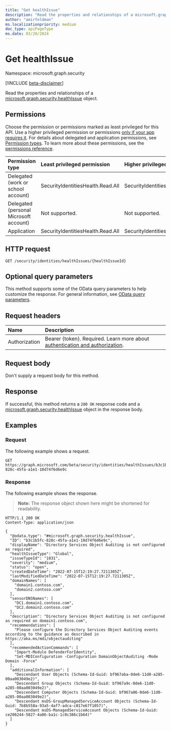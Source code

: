 ```yaml
---
title: "Get healthIssue"
description: "Read the properties and relationships of a microsoft.graph.security.healthIssue object."
author: "amirfeldman"
ms.localizationpriority: medium
doc_type: apiPageType
ms.date: 03/20/2024
---
```


# Get healthIssue

Namespace: microsoft.graph.security

[!INCLUDE [beta-disclaimer](../../includes/beta-disclaimer.md)]

Read the properties and relationships of a [microsoft.graph.security.healthIssue](../resources/security-healthissue.md) object.

## Permissions

Choose the permission or permissions marked as least privileged for this API. Use a higher privileged permission or permissions [only if your app requires it](/graph/permissions-overview#best-practices-for-using-microsoft-graph-permissions). For details about delegated and application permissions, see [Permission types](/graph/permissions-overview#permission-types). To learn more about these permissions, see the [permissions reference](/graph/permissions-reference).

|Permission type|Least privileged permission|Higher privileged permissions|
|:---|:---|:---|
|Delegated (work or school account)|SecurityIdentitiesHealth.Read.All|SecurityIdentitiesHealth.ReadWrite.All|
|Delegated (personal Microsoft account)|Not supported.|Not supported.|
|Application|SecurityIdentitiesHealth.Read.All|SecurityIdentitiesHealth.ReadWrite.All|

## HTTP request

<!-- {
  "blockType": "ignored"
}
-->
``` http
GET /security/identities/healthIssues/{healthIssueId}
```

## Optional query parameters

This method supports some of the OData query parameters to help customize the response. For general information, see [OData query parameters](/graph/query-parameters).

## Request headers

|Name|Description|
|:---|:---|
|Authorization|Bearer {token}. Required. Learn more about [authentication and authorization](/graph/auth/auth-concepts).|

## Request body

Don't supply a request body for this method.

## Response

If successful, this method returns a `200 OK` response code and a [microsoft.graph.security.healthIssue](../resources/security-healthissue.md) object in the response body.

## Examples

### Request

The following example shows a request.
<!-- {
  "blockType": "request",
  "sampleKeys": ["b3c1b5fc-828c-45fa-a1e1-10d74f6d6e9c"],
  "name": "get_security_healthissue"
}
-->
``` http
GET https://graph.microsoft.com/beta/security/identities/healthIssues/b3c1b5fc-828c-45fa-a1e1-10d74f6d6e9c
```


### Response

The following example shows the response.
>**Note:** The response object shown here might be shortened for readability.
<!-- {
  "blockType": "response",
  "truncated": true,
  "@odata.type": "microsoft.graph.security.healthIssue",
  "name": "get_security_healthissue"
}
-->
``` http
HTTP/1.1 200 OK
Content-Type: application/json

{
  "@odata.type": "#microsoft.graph.security.healthIssue",
  "ID": "b3c1b5fc-828c-45fa-a1e1-10d74f6d6e9c",
  "displayName": "Directory Services Object Auditing is not configured as required",
  "healthIssueType": "Global",
  "issueTypeId": "1031",
  "severity": "medium",
  "status": "open",
  "createdDateTime": "2022-07-15T12:19:27.7211305Z",
  "lastModifiedDateTime": "2022-07-15T12:19:27.7211305Z",
  "domainNames": [
    "domain1.contoso.com",
    "domain2.contoso.com"
  ],
  "sensorDNSNames": [
    "DC1.domain1.contoso.com",
    "DC2.domain2.contoso.com"
  ],
  "description": "Directory Services Object Auditing is not configured as required on domain1.contoso.com",
  "recommendations": [
    "Please configure the Directory Services Object Auditing events according to the guidance as described in https://aka.ms/mdi/objectauditing"
  ],
  "recommendedActionCommands": [
    "Import-Module DefenderForIdentity",
    "Set-MDIConfiguration -Configuration DomainObjectAuditing -Mode Domain -Force"
  ],
  "additionalInformation": [
    "Descendant User Objects (Schema-Id-Guid: bf967aba-0de6-11d0-a285-00aa003049e2)",
    "Descendant Group Objects (Schema-Id-Guid: bf967a9c-0de6-11d0-a285-00aa003049e2)",
    "Descendant Computer Objects (Schema-Id-Guid: bf967a86-0de6-11d0-a285-00aa003049e2)",
    "Descendant msDS-GroupManagedServiceAccount Objects (Schema-Id-Guid: 7b8b558a-93a5-4af7-adca-c017e67f1057)",
    "Descendant msDS-ManagedServiceAccount Objects (Schema-Id-Guid: ce206244-5827-4a86-ba1c-1c0c386c1b64)"
  ]
}
```

